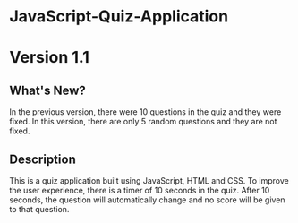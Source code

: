 # JavaScript-Quiz-Application
# Version 1.1
## What's New?
In the previous version, there were 10 questions in the quiz and they were fixed.
In this version, there are only 5 random questions and they are not fixed.

## Description
This is a quiz application built using JavaScript, HTML and CSS. 
To improve the user experience, there is a timer of 10 seconds in the quiz. 
After 10 seconds, the question will automatically change and no score will be given to that question.

